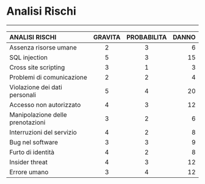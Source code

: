 # Analisi Rischi
-------

|       ANALISI RISCHI      |          GRAVITA            |          PROBABILITA        |       DANNO       |
| :------------------------ | :-------------------------: | :-------------------------: | ----------------: |
| Assenza risorse umane     |              2              |               3             |         6         |
| SQL injection             |              5              |               3             |        15         |
| Cross site scripting      |              3              |               1             |         3         |
| Problemi di comunicazione |              2              |               2             |         4         |
| Violazione dei dati personali |              5              |               4             |        20         |
| Accesso non autorizzato       |              4              |               3             |        12         |
| Manipolazione delle prenotazioni |           3              |               2             |         6         |
| Interruzioni del servizio     |              4              |               2             |         8         |
| Bug nel software              |              3              |               3             |         9         |
| Furto di identità             |              4              |               2             |         8         |
| Insider threat                 |              4              |               3             |        12         |
| Errore umano                   |              3              |               4             |        12         |





